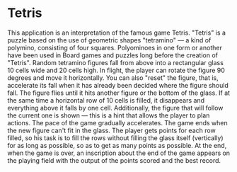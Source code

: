 # Tetris

This application is an interpretation of the famous game Tetris.
"Tetris" is a puzzle based on the use of geometric shapes "tetramino" — a kind of polymino, consisting of four squares. Polyominoes in one form or another have been 
used in Board games and puzzles long before the creation of "Tetris".
Random tetramino figures fall from above into a rectangular glass 10 cells wide and 20 cells high. In flight, the player can rotate the figure 90 degrees and move 
it horizontally. You can also "reset" the figure, that is, accelerate its fall when it has already been decided where the figure should fall. The figure flies until 
it hits another figure or the bottom of the glass. If at the same time a horizontal row of 10 cells is filled, it disappears and everything above it falls by one cell. Additionally, the figure that will follow the current one is shown — this is a hint that allows the player to plan actions. The pace of the game gradually accelerates. 
The game ends when the new figure can't fit in the glass. The player gets points for each row filled, so his task is to fill the rows without filling the glass itself 
(vertically) for as long as possible, so as to get as many points as possible.
At the end, when the game is over, an inscription about the end of the game appears on the playing field with the output of the points scored and the best record.
